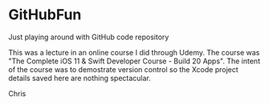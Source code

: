 # GitHubFun
Just playing around with GitHub code repository

This was a lecture in an online course I did through Udemy. The course was "The Complete iOS 11 & Swift Developer Course - Build 20 Apps". 
The intent of the course was to demostrate version control so the Xcode project details saved here are nothing spectacular.

Chris
